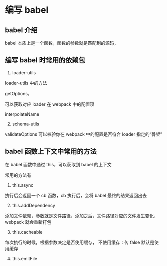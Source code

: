 # 编写 babel

## babel 介绍

babel 本质上是一个函数，函数的参数就是匹配到的源码，

## 编写 babel 时常用的依赖包

1. loader-utils

loader-utils 中的方法

getOptions，

可以获取对应 loader 在 webpack 中的配置项

interpolateName




2. schema-utils

validateOptions 可以校验你在 webpack 中的配置是否符合 loader 指定的“骨架”

## babel 函数上下文中常用的方法

在 babel 函数中通过 this，可以获取到 babel 的上下文

常用的方法有

1. this.async

执行后会返回一个 cb 函数，cb 执行后，会将 babel 最终的结果返回出去

2. this.addDependency

添加文件依赖，参数就是文件路径，添加之后，文件路径对应的文件发生变化，webpack 就会重新打包

3. this.cacheable

每次执行的时候，根据参数决定是否使用缓存，
不使用缓存：传 false
默认是使用缓存

4. this.emitFile


